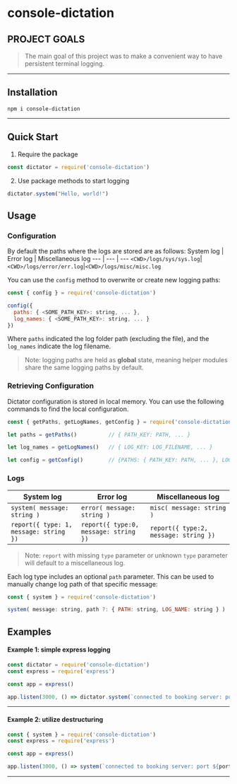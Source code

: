 # console-dictation

## PROJECT GOALS
> The main goal of this project was to make a convenient way to have persistent terminal logging.

- - -

## Installation
```
npm i console-dictation
```
- - -

## Quick Start

1. Require the package
```js
const dictator = require('console-dictation')
```

2. Use package methods to start logging
```js
dictator.system("Hello, world!")
```

## Usage

### Configuration

By default the paths where the logs are stored are as follows:
System log | Error log | Miscellaneous log
--- | --- | ---
`<CWD>/logs/sys/sys.log`|`<CWD>/logs/error/err.log`|`<CWD>/logs/misc/misc.log`

You can use the `config` method to overwrite or create new logging paths:

```js
const { config } = require('console-dictation')

config({ 
  paths: { <SOME_PATH_KEY>: string, ... }, 
  log_names: { <SOME_PATH_KEY>: string, ... } 
})
```

Where `paths` indicated the log folder path (excluding the file), and the `log_names` indicate the log filename.

>Note: logging paths are held as **global** state, meaning helper modules share the same logging paths by default.

### Retrieving Configuration

Dictator configuration is stored in local memory. You can use the following commands to find the local configuration.

```js
const { getPaths, getLogNames, getConfig } = require('console-dictation')

let paths = getPaths()          // { PATH_KEY: PATH, ... }

let log_names = getLogNames()   // { LOG_KEY: LOG_FILENAME, ... }

let config = getConfig()        // {PATHS: { PATH_KEY: PATH, ... }, LOG_NAMES: { LOG_KEY: LOG_FILENAME, ... }}
```

### Logs
  
System log | Error log | Miscellaneous log
--- | --- | ---
`system( message: string )` | `error( message: string )` | `misc( message: string )`
`report({ type: 1, message: string })` | `report({ type:0, message: string })` |`report({ type:2, message: string })` |

> Note: `report` with missing `type` parameter or unknown `type` parameter will default to a miscellaneous log.

Each log type includes an optional `path` parameter. This can be used to manually change log path of that specific message:

```js
const { system } = require('console-dictation')

system( message: string, path ?: { PATH: string, LOG_NAME: string } )
```

## Examples

#### Example 1: simple express logging

```js
const dictator = require('console-dictation')
const express = require('express')

const app = express()

app.listen(3000, () => dictator.system(`connected to booking server: port ${port}`))
```
- - -

#### Example 2: utilize destructuring

```js
const { system } = require('console-dictation')
const express = require('express')

const app = express()

app.listen(3000, () => system(`connected to booking server: port ${port}`))
```
- - -